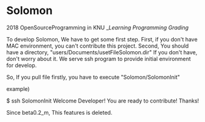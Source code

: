 # Solomon
2018 OpenSourceProgramming in KNU __Learning Programming Grading_

To develop Solomon, We have to get some first step. 
First, if you don't have MAC environment, you can't contribute this project. 
Second, You should have a directory, "users/Documents/usetFileSolomon.dir" 
If you don't have, don't worry about it. 
We serve ssh program to provide initial environment for develop.

So, If you pull file firstly, you have to execute "Solomon/SolomonInit"

example)

$ ssh SolomonInit 
Welcome Developer! 
You are ready to contribute! Thanks!






Since beta0.2_m, This features is deleted.

